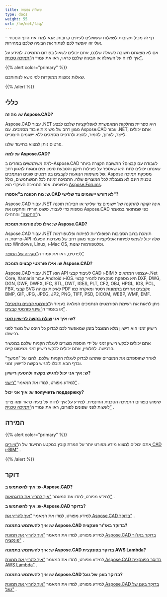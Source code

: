 ```yaml
---
title: שאלות נפוצות
type: docs
weight: 55
url: /he/net/faq/
---
```


דף זה מכיל תשובות לשאלות ששואלים לעיתים קרובות. אנא למדו את הדף הנוכחי – אולי זה יאפשר לכם לפתור את הבעיה שלכם במהירות.

אם לא מצאתם תשובה לשאלה שלכם, אתם יכולים לשאול בפורום התמיכה. למידע על איך לדווח על השאלה או הבעיה שלכם כראוי, ראו את עמוד ה[“תמיכה טכנית”](/he/cad/net/technical-support).

{{% alert color="primary" %}} 

שאלות נפוצות ממוקדות לפי נושא לנוחותכם.

{{% /alert %}}

## **כללי**
**ש: מה זה Aspose.CAD?**

Aspose.CAD עבור .NET היא ספריית מחלקות המאפשרת לאפליקציות שלכם לבצע מגוון רחב של משימות עיבוד מסמכים. עם Aspose.CAD עבור .NET, אתם יכולים לייצר, לערוך, להמיר, להציג ולהדפיס מסמכים ללא יישומים חיצוניים.

פרטים ניתן למצוא בתיעוד שלנו.

**ש: למה Aspose.CAD?**

למה משתמשים בוחרים ב-Aspose.CAD לעבודה עם קבצים?
התשובה הקצרה ביותר שאנחנו יכולים לתת היא שאספר על פעילות תיקון והטבעת סימון מים ונוגעת למגוון רחב של משימות הנוגעות לקבצים בפורמטים שונים הנתמכים.
Aspose מספקת תמיכה טכנית חינם לא מוגבלת לכל המוצרים שלה.
התמיכה זמינה לכל המשתמשים, כולל ניסיוניות. אזור התמיכה העיקרי הוא [Aspose.Forums](https://forum.aspose.com/c/cad/19).

**ש: מה הכוונה ב"אספרו.CAD לא דורש יישומים צד שלישי"?**

Aspose.CAD עבור .NET אינה זקוקה להתקנה של יישומים צד שלישי או חבילות תוכנה נוספות כדי לעבוד. פשוט הורידו והתקינו את Aspose.CAD כפי שמתואר במאמר ה[”התקנה”](/he/cad/net/installation/) והתחילו.

**ש: אילו פלטפורמות תומכת Aspose.CAD?**

Aspose.CAD עבור .NET תומכת ברוב הסביבות הפופולריות לפיתוח ופלטפורמות פריסת. ה-API שלה יכול לשמש לפיתוח אפליקציות עבור מגוון רחב של מערכות הפעלה כמו Windows, Linux, ו-Mac OS, ופלטפורמות שונות.

לפרטים, ראו את עמוד ה[“סקירה של המוצר”](/he/cad/net/product-overview/) 

**ש: אילו פורמטי קבצים תומכת Aspose.CAD?**

Aspose.CAD עבור .NET הוא API לעיבוד קבצי CAD ו-BIM עצמאי המתאים ל-.Net Core, Xamarin עבור Android ו-iOS. 
היא מספקת פונקציות להמיר קבצי DXF, DWG, DGN, DWF, DWFX, IFC, STL, DWT, IGES, PLT, CF2, OBJ, HPGL, IGS, PCL, FBX, קבצי SVG לאיכות גבוהה PDF וקבצים אחרים בתמונות רסטר ומאקרוז כמו: BMP, GIF, JPG, JPEG, JP2, PNG, TIFF, PSD, DICOM, WEBP, WMF, EMF. 

ניתן לראות את רשימת הפורמטים הנתמכים המלאה בעמוד ה[“פורמטי קבצים נתמכים”](/he/cad/net/supported-file-formats/) או בעמוד ה[“שינוי פורמטי קבצים”](/he/cad/net/converting-file-formats/) .

**ש: איך אני [שולח בקשה לרישיון זמני](https://purchase.aspose.com/temporary-license/)?**

רישיון זמני הוא רישיון מלא המוגבל בזמן שמאפשר לכם לבדוק כל היבט של מוצר לפני רכישתו.

אתם יכולים לבקש רישיון זמני על ידי הוספת מוצרים לעגלת הקניות שלכם במכשיר הרכישה. לחלופין, אתם יכולים לבקש רישיון זמני מציטוט קיים.

לאחר שהוספתם את המוצרים שתרצו לבדוק לעגלת הקניות שלכם, לחצו על "המשך" ובדף הבא תוכלו להגיש בקשה לרישיון זמני.

**ש: איך אני יכול להגיש בקשה ולהטעין רישיון?**

למידע מפורט, למדו את המאמר ["רישוי"](/he/cad/net/licensing/) .

**ש: איך אני יכול получить поддержку?**

שימוש בפורום התמיכה הטכנית החינמית. למידע על איך לדווח על בעיה כראוי ומה צריך לעשות לפני שפונים לפורום, ראו את עמוד ה[“תמיכה טכנית”](/he/cad/net/technical-support) .

## **המירה**

{{% alert color="primary" %}} 

אתם יכולים למצוא מידע מפורט יותר על המרת קובץ במקטע התיעוד של ה[“ציורים CAD ו-BIM”](/he/cad/net/cad-and-bim-drawings/) .

{{% /alert %}}

## **דוקר**

**ש: איך להשתמש ב-Aspose.CAD?**

למידע מפורט, למדו את המאמר ["איך להריץ את הדוגמאות"](/he/cad/net/how-to-run-the-examples/) .

**ש: איך להשתמש ב-Aspose.CAD בדוקר?**

למידע מפורט, למדו את המאמר ["איך להריץ את Aspose.CAD בדוקר"](/he/cad/net/how-to-run-aspose-cad-in-docker/) .

**ש: איך להשתמש בתמונה Aspose.CAD בדוקר באז'ור פונקציה?**

למידע מפורט, למדו את המאמר ["איך להריץ את תמונת Aspose.CAD בדוקר באז'ור פונקציה"](/he/cad/net/how-to-run-aspose-cad-docker-image-in-azure-function/) .

**ש: איך להשתמש בתמונה Aspose.CAD בדוקר בפונקצית AWS Lambda?**

למידע מפורט, למדו את המאמר ["איך להריץ את תמונת Aspose.CAD בדוקר בפונקצית AWS Lambda"](/he/cad/net/how-to-run-aspose-cad-docker-image-in-aws-lambda-function/) .

**ש: איך להשתמש בתמונה Aspose.CAD בדוקר בענן של גוגל?**

למידע מפורט, למדו את המאמר ["איך להריץ את תמונת Aspose.CAD בדוקר בענן של גוגל"](/he/cad/net/how-to-run-aspose-cad-docker-image-in-google-cloud/) .
